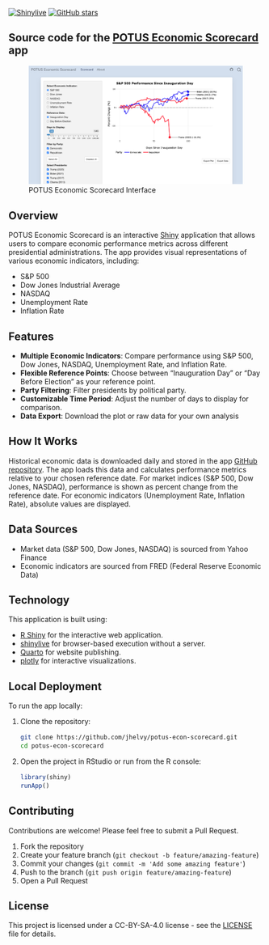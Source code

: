 
<!-- README.md is generated from README.Rmd. Please edit that file -->

[![Shinylive](https://img.shields.io/badge/Shinylive-2.0.0-blue)](https://posit-dev.github.io/r-shinylive/)
[![GitHub
stars](https://img.shields.io/github/stars/jhelvy/potus-econ-scorecard?style=social)](https://github.com/jhelvy/potus-econ-scorecard)

## Source code for the [POTUS Economic Scorecard](https://jhelvy.github.io/potus-econ-scorecard/) app

<figure>
<img
src="https://github.com/jhelvy/potus-econ-scorecard/blob/main/screenshot.png?raw=true"
alt="POTUS Economic Scorecard Interface" />
<figcaption aria-hidden="true">POTUS Economic Scorecard
Interface</figcaption>
</figure>

## Overview

POTUS Economic Scorecard is an interactive
[Shiny](https://shiny.posit.co/) application that allows users to
compare economic performance metrics across different presidential
administrations. The app provides visual representations of various
economic indicators, including:

- S&P 500
- Dow Jones Industrial Average
- NASDAQ
- Unemployment Rate
- Inflation Rate

## Features

- **Multiple Economic Indicators**: Compare performance using S&P 500,
  Dow Jones, NASDAQ, Unemployment Rate, and Inflation Rate.
- **Flexible Reference Points**: Choose between “Inauguration Day” or
  “Day Before Election” as your reference point.
- **Party Filtering**: Filter presidents by political party.
- **Customizable Time Period**: Adjust the number of days to display for
  comparison.
- **Data Export**: Download the plot or raw data for your own analysis

## How It Works

Historical economic data is downloaded daily and stored in the app
[GitHub repository](https://github.com/jhelvy/potus-econ-scorecard). The
app loads this data and calculates performance metrics relative to your
chosen reference date. For market indices (S&P 500, Dow Jones, NASDAQ),
performance is shown as percent change from the reference date. For
economic indicators (Unemployment Rate, Inflation Rate), absolute values
are displayed.

## Data Sources

- Market data (S&P 500, Dow Jones, NASDAQ) is sourced from Yahoo Finance
- Economic indicators are sourced from FRED (Federal Reserve Economic
  Data)

## Technology

This application is built using:

- [R Shiny](https://shiny.posit.co/) for the interactive web
  application.
- [shinylive](https://posit-dev.github.io/r-shinylive/) for
  browser-based execution without a server.
- [Quarto](https://quarto.org/) for website publishing.
- [plotly](https://plotly.com/r/) for interactive visualizations.

## Local Deployment

To run the app locally:

1.  Clone the repository:

    ``` bash
    git clone https://github.com/jhelvy/potus-econ-scorecard.git
    cd potus-econ-scorecard
    ```

2.  Open the project in RStudio or run from the R console:

    ``` r
    library(shiny)
    runApp()
    ```

## Contributing

Contributions are welcome! Please feel free to submit a Pull Request.

1.  Fork the repository
2.  Create your feature branch
    (`git checkout -b feature/amazing-feature`)
3.  Commit your changes (`git commit -m 'Add some amazing feature'`)
4.  Push to the branch (`git push origin feature/amazing-feature`)
5.  Open a Pull Request

## License

This project is licensed under a CC-BY-SA-4.0 license - see the
[LICENSE](https://github.com/jhelvy/potus-econ-scorecard/blob/main/LICENSE.md)
file for details.
